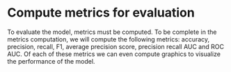 # Compute metrics for evaluation

To evaluate the model, metrics must be computed. To be complete in the metrics computation, we will compute the following metrics: accuracy, precision, recall, F1, average precision score, precision recall AUC and ROC AUC. Of each of these metrics we can even compute graphics to visualize the performance of the model.